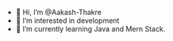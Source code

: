 - 👋 Hi, I’m @Aakash-Thakre
- 👀 I’m interested in development 
- 🌱 I’m currently learning Java and Mern Stack.

<!---
Aakash-Thakre/Aakash-Thakre is a ✨ special ✨ repository because its `README.md` (this file) appears on your GitHub profile.
You can click the Preview link to take a look at your changes.
--->
